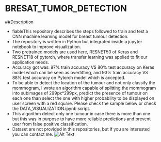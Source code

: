 # BRESAT_TUMOR_DETECTION
##Description
- fiableThis repository describes the steps followed to train and test a CNN machine learning model for breast tumour detection.
- The repository is written in Python but integrated inside a jupyter notebook to improve visualization.
- Two pretrained models are used here, RESNET50 of Keras and RESNET18 of pytorch, where transfer learning was applied to fit our application needs.
- Accuracy got was: 97% train accuracy VS 80% test accuracy on Keras model which can be seen as overfitting, and 93% train accuracy VS 88% test accuracy on Pytorch model which is accepted.
- To be able to detect the location of the tumour and not only classify the mommogram, I wrote an algorithm capable of splitting the mommogram into subimages of 299px*299px, predict the presence of tumour on each one than select the one with higher probability to be displayed on user screen with a red square. Please check the sample below or check the DATA_VISUALIZATION.ipynb script.
- This algorithm detect only one tumour in case there is more than one but this was in purpose to have more reliable predictions and prevent user from false positive classification.
- Dataset are not provided in this repositories, but if you are interested you can contact me.
![Alt Text](.SAMPLE.png)